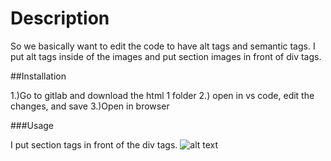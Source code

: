 # Description 
So we basically want to edit the code to have alt tags and semantic tags. I put alt tags inside of the images and put section images in front of div tags.

##Installation 

1.)Go to gitlab and download the html 1 folder
2.) open in vs code, edit the changes, and save
3.)Open in browser

###Usage

I put section tags in front of the div tags.
![alt text](assets/images/screenshot.png)
